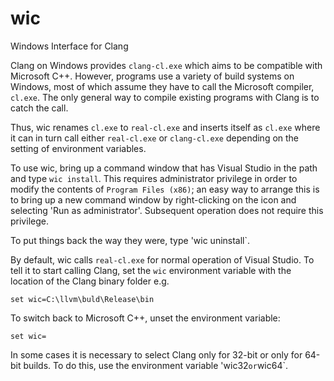 # wic
Windows Interface for Clang

Clang on Windows provides `clang-cl.exe` which aims to be compatible with Microsoft C++. However, programs use a variety of build systems on Windows, most of which assume they have to call the Microsoft compiler, `cl.exe`. The only general way to compile existing programs with Clang is to catch the call.

Thus, wic renames `cl.exe` to `real-cl.exe` and inserts itself as `cl.exe` where it can in turn call either `real-cl.exe` or `clang-cl.exe` depending on the setting of environment variables.

To use wic, bring up a command window that has Visual Studio in the path and type `wic install`. This requires administrator privilege in order to modify the contents of `Program Files (x86)`; an easy way to arrange this is to bring up a new command window by right-clicking on the icon and selecting 'Run as administrator'. Subsequent operation does not require this privilege.

To put things back the way they were, type 'wic uninstall`.

By default, wic calls `real-cl.exe` for normal operation of Visual Studio. To tell it to start calling Clang, set the `wic` environment variable with the location of the Clang binary folder e.g.

```
set wic=C:\llvm\buld\Release\bin
```

To switch back to Microsoft C++, unset the environment variable:

```
set wic=
```

In some cases it is necessary to select Clang only for 32-bit or only for 64-bit builds. To do this, use the environment variable 'wic32` or `wic64`.
